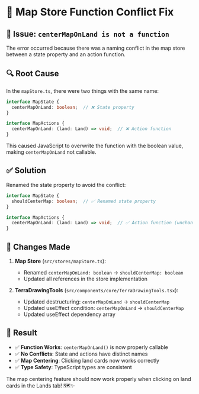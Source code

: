 # 🔧 Map Store Function Conflict Fix

## 🐛 **Issue**: `centerMapOnLand is not a function`

The error occurred because there was a naming conflict in the map store between a state property and an action function.

## 🔍 **Root Cause**

In the `mapStore.ts`, there were two things with the same name:

```typescript
interface MapState {
  centerMapOnLand: boolean;  // ❌ State property
}

interface MapActions {
  centerMapOnLand: (land: Land) => void;  // ❌ Action function
}
```

This caused JavaScript to overwrite the function with the boolean value, making `centerMapOnLand` not callable.

## ✅ **Solution**

Renamed the state property to avoid the conflict:

```typescript
interface MapState {
  shouldCenterMap: boolean;  // ✅ Renamed state property
}

interface MapActions {
  centerMapOnLand: (land: Land) => void;  // ✅ Action function (unchanged)
}
```

## 🔧 **Changes Made**

1. **Map Store** (`src/stores/mapStore.ts`):
   - Renamed `centerMapOnLand: boolean` → `shouldCenterMap: boolean`
   - Updated all references in the store implementation

2. **TerraDrawingTools** (`src/components/core/TerraDrawingTools.tsx`):
   - Updated destructuring: `centerMapOnLand` → `shouldCenterMap`
   - Updated useEffect condition: `centerMapOnLand` → `shouldCenterMap`
   - Updated useEffect dependency array

## 🎯 **Result**

- ✅ **Function Works**: `centerMapOnLand()` is now properly callable
- ✅ **No Conflicts**: State and actions have distinct names
- ✅ **Map Centering**: Clicking land cards now works correctly
- ✅ **Type Safety**: TypeScript types are consistent

The map centering feature should now work properly when clicking on land cards in the Lands tab! 🗺️✨
